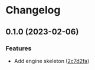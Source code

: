 # Changelog

## 0.1.0 (2023-02-06)


### Features

* Add engine skeleton ([2c7d2fa](https://github.com/evematic/evematic/commit/2c7d2fa26a725285aa230d3ebd38b072009fe670))

